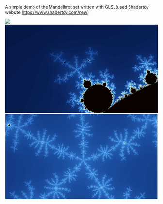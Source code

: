 A simple demo of the  Mandelbrot set 
written with GLSL(used Shadertoy website https://www.shadertoy.com/new) 
 
![](capture4.gif) 
![](screenshot_1.PNG) 
![](screenshot_2.PNG) 
